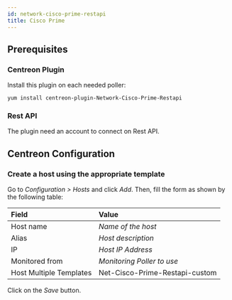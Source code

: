 ```yaml
---
id: network-cisco-prime-restapi
title: Cisco Prime
---
```


## Prerequisites

### Centreon Plugin

Install this plugin on each needed poller:

``` shell
yum install centreon-plugin-Network-Cisco-Prime-Restapi
```

### Rest API

The plugin need an account to connect on Rest API.

## Centreon Configuration

### Create a host using the appropriate template

Go to *Configuration \> Hosts* and click *Add*. Then, fill the form as shown by
the following table:

| Field                   | Value                          |
| :---------------------- | :----------------------------- |
| Host name               | *Name of the host*             |
| Alias                   | *Host description*             |
| IP                      | *Host IP Address*              |
| Monitored from          | *Monitoring Poller to use*     |
| Host Multiple Templates | Net-Cisco-Prime-Restapi-custom |

Click on the *Save* button.
